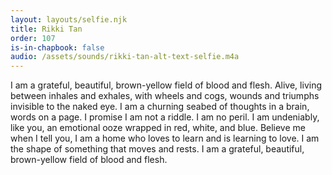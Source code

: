```yaml
---
layout: layouts/selfie.njk
title: Rikki Tan
order: 107
is-in-chapbook: false
audio: /assets/sounds/rikki-tan-alt-text-selfie.m4a
---
```


I am a grateful, beautiful, brown-yellow field of blood and flesh. Alive, living between inhales and exhales, with wheels and cogs, wounds and triumphs invisible to the naked eye. I am a churning seabed of thoughts in a brain, words on a page. I promise I am not a riddle. I am no peril. I am undeniably, like you, an emotional ooze wrapped in red, white, and blue. Believe me when I tell you, I am a home who loves to learn and is learning to love. I am the shape of something that moves and rests. I am a grateful, beautiful, brown-yellow field of blood and flesh.

